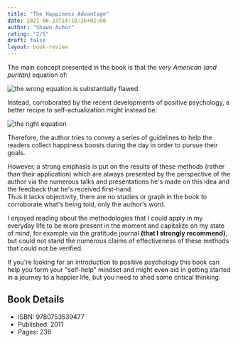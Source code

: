 ```yaml
---
title: "The Happiness Advantage"
date: 2021-06-23T14:10:36+02:00
author: "Shawn Achor"
rating: "2/5"
draft: false
layout: book-review
---
```


The main concept presented in the book is that the *very American (and puritan)* equation of:

![the wrong equation](/img/happiness/wrong.png)
is substantially flawed.

Instead, corroborated by the recent developments of positive psychology, a better recipe to self-actualization might instead be:

![the right equation](/img/happiness/right.png)

Therefore, the author tries to convey a series of guidelines to help the readers collect happiness boosts during the day in order to pursue their goals.

However, a strong emphasis is put on the results of these methods (rather than their application) which are always presented by the perspective of the author via the numerous talks and presentations he's made on this idea and the feedback that he's received first-hand.  
Thus it lacks objectivity, there are no studies or graph in the book to corroborate what's being told, only the author's word.

I enjoyed reading about the methodologies that I could apply in my everyday life to be more present in the moment and capitalize on my state of mind, for example via the gratitude journal **(that I strongly recommend)**, but could not stand the numerous claims of effectiveness of these methods that could not be verified.

If you're looking for an introduction to positive psychology this book can help you form your "self-help" mindset and might even aid in getting started in a journey to a happier life, but you need to shed some critical thinking.

## Book Details
- ISBN: 9780753539477
- Published: 2011
- Pages: 236
